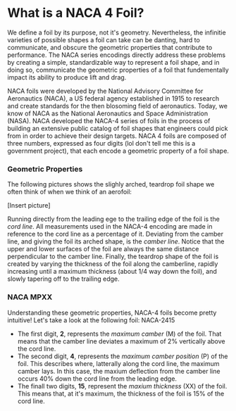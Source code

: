 # What is a NACA 4 Foil?

We define a foil by its purpose, not it's geometry. Nevertheless, the infinitie varieties of possible shapes a foil can take can be danting, hard to communicate, and obscure the geometric properties that contribute to performance. The NACA series encodings directly address these problems by creating a simple, standardizable  way to represent a foil shape, and in doing so, communicate the geometric properties of a foil that fundementally impact its ability to produce lift and drag. 

NACA foils were developed by the National Advisory Committee for Aeronautics (NACA), a US federal agency established in 1915 to research and create standards for the then blosoming field of aeronautics. Today, we know of NACA as the National Aeronautics and Space Administration (NASA). NACA developed the NACA-4 series of foils in the process of building an extensive public catalog of foil shapes that engineers could pick from in order to achieve their design targets. NACA 4 foils are composed of three numbers, expressed as four digits (lol don't tell me this is a government project), that each encode a geometric property of a foil shape.

### Geometric Properties
The following pictures shows the slighly arched, teardrop foil shape we often think of when we think of an aerofoil:

[Insert picture]

Running directly from the leading ege to the trailing edge of the foil is the *cord line*. All measurements used in the NACA-4 encoding are made in reference to the cord line as a percentage of it. Deviating from the camber line, and giving the foil its arched shape, is the *camber line*. Notice that the upper and lower surfaces of the foil are always the same distance perpendicular to the camber line. Finally, the teardrop shape of the foil is created by varying the thickness of the foil along the camberline, rapidly increasing until a maximum thickness (about 1/4 way down the foil), and slowly tapering off to the trailing edge. 

### NACA MPXX
Understanding these geometric properties, NACA-4 foils become pretty intuitive! Let's take a look at the following foil: NACA-2415
* The first digit, **2**, represents the *maximum camber* (M)  of the foil. That means that the camber line deviates a maximum of 2% vertically above the cord line.
* The second digit, **4**, represents the *maximum camber position* (P) of the foil. This describes where, latterally along the cord line, the maximum camber lays. In this case, the maxium deflection from the camber line occurs 40% down the cord line from the leading edge.
* The finall two digits, **15**, represent the *maxium thickness* (XX) of the foil. This means that, at it's maximum, the thickness of the foil is 15% of the cord line.


